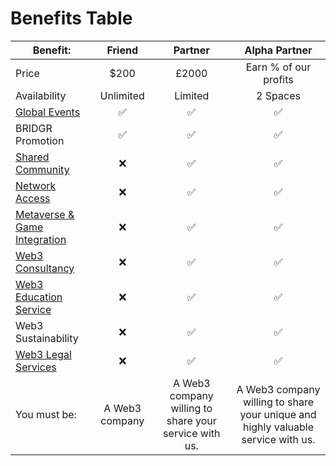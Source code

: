 # Benefits Table

| Benefit:                                                                                     |     Friend     |                        Partner                        |                                   Alpha Partner                                  |
| -------------------------------------------------------------------------------------------- | :------------: | :---------------------------------------------------: | :------------------------------------------------------------------------------: |
| Price                                                                                        |      $200      |                         £2000                         |                               Earn % of our profits                              |
| Availability                                                                                 |    Unlimited   |                        Limited                        |                                     2 Spaces                                     |
| [Global Events](../membership-benefits/global-events/)                                       |        ✅       |                           ✅                           |                                         ✅                                        |
| BRIDGR Promotion                                                                             |        ✅       |                           ✅                           |                                         ✅                                        |
| [Shared Community](../membership-benefits/shared-community/)                                 |        ❌       |                           ✅                           |                                         ✅                                        |
| [Network Access](../membership-benefits/web3-acceleration/network-access.md)                 |        ❌       |                           ✅                           |                                         ✅                                        |
| [Metaverse & Game Integration](../membership-benefits/web3-acceleration/game-integration.md) |        ❌       |                           ✅                           |                                         ✅                                        |
| [Web3 Consultancy](../membership-benefits/web3-onboarding/web3-consultancy.md)               |        ❌       |                           ✅                           |                                         ✅                                        |
| [Web3 Education Service](../membership-benefits/web3-onboarding/education.md)                |        ❌       |                           ✅                           |                                         ✅                                        |
| Web3 Sustainability                                                                          |        ❌       |                           ✅                           |                                         ✅                                        |
| [Web3 Legal Services](../membership-benefits/web3-onboarding/legal.md)                       |        ❌       |                           ✅                           |                                         ✅                                        |
| You must be:                                                                                 | A Web3 company | A Web3 company willing to share your service with us. | A Web3 company willing to share your unique and highly valuable service with us. |

